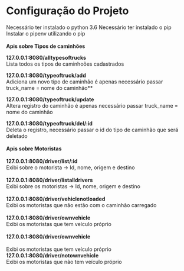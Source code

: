 # Configuração do Projeto #

Necessário ter instalado o python 3.6
Necessário ter instalado o pip
<br />
Instalar o pipenv utilizando o pip
<br />
<br />
**Apis sobre Tipos de caminhões**

**127.0.0.1:8080/alltypesoftrucks**
<br />
Lista todos os tipos de caminhoões cadastrados

**127.0.0.1:8080/typeoftruck/add**
<br />
Adiciona um novo tipo de caminhão é apenas necessário passar truck_name = nome do caminhão**

**127.0.0.1:8080/typeoftruck/update**
<br />
Altera registro do caminhão é apenas necessário passar truck_name = nome do caminhão

**127.0.0.1:8080/typeoftruck/del/:id**
<br />
Deleta o registro, necessário passar o id do tipo de caminhão que será deletado
<br />
<br />
**Apis sobre Motoristas**
<br />
<br />
**127.0.0.1:8080/driver/list/:id**
<br />
Exibi sobre o motorista -> Id, nome, origem e destino
<br />
<br />
**127.0.0.1:8080/driver/listalldrivers**
<br />
Exibi sobre os motoristas -> Id, nome, origem e destino
<br />
<br />
**127.0.0.1:8080/driver/vehiclenotloaded**
<br />
Exibi os motoristas que não estão com o caminhão carregado
<br />
<br />
**127.0.0.1:8080/driver/ownvehicle**
<br />
Exibi os motoristas que tem veículo próprio
<br />
<br />
**127.0.0.1:8080/driver/ownvehicle**
<br />
<br />
Exibi os motoristas que tem veículo próprio
<br />
**127.0.0.1:8080/driver/notownvehicle**
<br />
Exibi os motoristas que não tem veículo próprio
